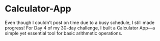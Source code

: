 # Calculator-App
Even though I couldn’t post on time due to a busy schedule, I still made progress! For Day 4 of my 30-day challenge, I built a Calculator App—a simple yet essential tool for basic arithmetic operations.
